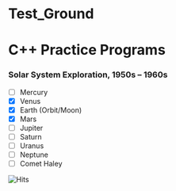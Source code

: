 ﻿# Test_Ground

# C++ Practice Programs

### Solar System Exploration, 1950s – 1960s

- [ ] Mercury
- [x] Venus
- [x] Earth (Orbit/Moon)
- [x] Mars
- [ ] Jupiter
- [ ] Saturn
- [ ] Uranus
- [ ] Neptune
- [ ] Comet Haley

![Hits](https://hitcounter.pythonanywhere.com/count/tag.svg?url=git%40github.com%3AKoushikask%2FTest_Ground)